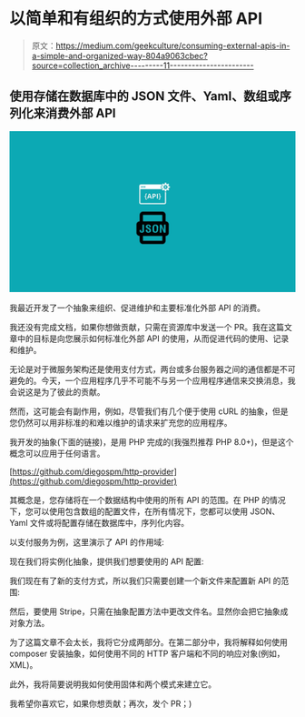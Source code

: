 # 以简单和有组织的方式使用外部 API

> 原文：<https://medium.com/geekculture/consuming-external-apis-in-a-simple-and-organized-way-804a9063cbec?source=collection_archive---------11----------------------->

## 使用存储在数据库中的 JSON 文件、Yaml、数组或序列化来消费外部 API

![](img/f6510255c44892993e192932a7fe1e0a.png)

我最近开发了一个抽象来组织、促进维护和主要标准化外部 API 的消费。

我还没有完成文档，如果你想做贡献，只需在资源库中发送一个 PR。我在这篇文章中的目标是向您展示如何标准化外部 API 的使用，从而促进代码的使用、记录和维护。

无论是对于微服务架构还是使用支付方式，两台或多台服务器之间的通信都是不可避免的。今天，一个应用程序几乎不可能不与另一个应用程序通信来交换消息，我会说这是为了彼此的贡献。

然而，这可能会有副作用，例如，尽管我们有几个便于使用 cURL 的抽象，但是您仍然可以用非标准的和难以维护的请求来扩充您的应用程序。

我开发的抽象(下面的链接)，是用 PHP 完成的(我强烈推荐 PHP 8.0+)，但是这个概念可以应用于任何语言。

[https://github.com/diegospm/http-provider](https://github.com/diegospm/http-provider)

其概念是，您存储将在一个数据结构中使用的所有 API 的范围。在 PHP 的情况下，您可以使用包含数组的配置文件，在所有情况下，您都可以使用 JSON、Yaml 文件或将配置存储在数据库中，序列化内容。

以支付服务为例，这里演示了 API 的作用域:

现在我们将实例化抽象，提供我们想要使用的 API 配置:

我们现在有了新的支付方式，所以我们只需要创建一个新文件来配置新 API 的范围:

然后，要使用 Stripe，只需在抽象配置方法中更改文件名。显然你会把它抽象成对象方法。

为了这篇文章不会太长，我将它分成两部分。在第二部分中，我将解释如何使用 composer 安装抽象，如何使用不同的 HTTP 客户端和不同的响应对象(例如，XML)。

此外，我将简要说明我如何使用固体和两个模式来建立它。

我希望你喜欢它，如果你想贡献；再次，发个 PR；)